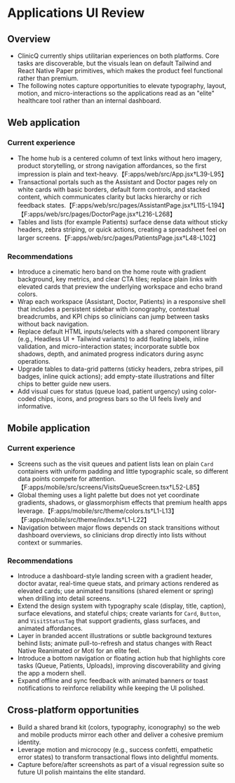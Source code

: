 # Applications UI Review

## Overview
- ClinicQ currently ships utilitarian experiences on both platforms. Core tasks are discoverable, but the visuals lean on default Tailwind and React Native Paper primitives, which makes the product feel functional rather than premium.
- The following notes capture opportunities to elevate typography, layout, motion, and micro-interactions so the applications read as an "elite" healthcare tool rather than an internal dashboard.

## Web application

### Current experience
- The home hub is a centered column of text links without hero imagery, product storytelling, or strong navigation affordances, so the first impression is plain and text-heavy.【F:apps/web/src/App.jsx†L39-L95】
- Transactional portals such as the Assistant and Doctor pages rely on white cards with basic borders, default form controls, and stacked content, which communicates clarity but lacks hierarchy or rich feedback states.【F:apps/web/src/pages/AssistantPage.jsx†L115-L194】【F:apps/web/src/pages/DoctorPage.jsx†L216-L268】
- Tables and lists (for example Patients) surface dense data without sticky headers, zebra striping, or quick actions, creating a spreadsheet feel on larger screens.【F:apps/web/src/pages/PatientsPage.jsx†L48-L102】

### Recommendations
- Introduce a cinematic hero band on the home route with gradient background, key metrics, and clear CTA tiles; replace plain links with elevated cards that preview the underlying workspace and echo brand colors.
- Wrap each workspace (Assistant, Doctor, Patients) in a responsive shell that includes a persistent sidebar with iconography, contextual breadcrumbs, and KPI chips so clinicians can jump between tasks without back navigation.
- Replace default HTML inputs/selects with a shared component library (e.g., Headless UI + Tailwind variants) to add floating labels, inline validation, and micro-interaction states; incorporate subtle box shadows, depth, and animated progress indicators during async operations.
- Upgrade tables to data-grid patterns (sticky headers, zebra stripes, pill badges, inline quick actions); add empty-state illustrations and filter chips to better guide new users.
- Add visual cues for status (queue load, patient urgency) using color-coded chips, icons, and progress bars so the UI feels lively and informative.

## Mobile application

### Current experience
- Screens such as the visit queues and patient lists lean on plain `Card` containers with uniform padding and little typographic scale, so different data points compete for attention.【F:apps/mobile/src/screens/VisitsQueueScreen.tsx†L52-L85】
- Global theming uses a light palette but does not yet coordinate gradients, shadows, or glassmorphism effects that premium health apps leverage.【F:apps/mobile/src/theme/colors.ts†L1-L13】【F:apps/mobile/src/theme/index.ts†L1-L22】
- Navigation between major flows depends on stack transitions without dashboard overviews, so clinicians drop directly into lists without context or summaries.

### Recommendations
- Introduce a dashboard-style landing screen with a gradient header, doctor avatar, real-time queue stats, and primary actions rendered as elevated cards; use animated transitions (shared element or spring) when drilling into detail screens.
- Extend the design system with typography scale (display, title, caption), surface elevations, and stateful chips; create variants for `Card`, `Button`, and `VisitStatusTag` that support gradients, glass surfaces, and animated affordances.
- Layer in branded accent illustrations or subtle background textures behind lists; animate pull-to-refresh and status changes with React Native Reanimated or Moti for an elite feel.
- Introduce a bottom navigation or floating action hub that highlights core tasks (Queue, Patients, Uploads), improving discoverability and giving the app a modern shell.
- Expand offline and sync feedback with animated banners or toast notifications to reinforce reliability while keeping the UI polished.

## Cross-platform opportunities
- Build a shared brand kit (colors, typography, iconography) so the web and mobile products mirror each other and deliver a cohesive premium identity.
- Leverage motion and microcopy (e.g., success confetti, empathetic error states) to transform transactional flows into delightful moments.
- Capture before/after screenshots as part of a visual regression suite so future UI polish maintains the elite standard.
